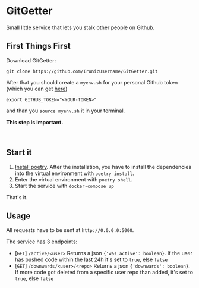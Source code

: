 # GitGetter

Small little service that lets you stalk other people on Github.

## First Things First
Download GitGetter:
```
git clone https://github.com/IronicUsername/GitGetter.git
```

After that you should create a `myenv.sh` for your personal Github token (which you can get [here](https://github.com/settings/tokens/new))
```
export GITHUB_TOKEN="<YOUR-TOKEN>"
```
and than you `source myenv.sh` it in your terminal.

<b>This step is important.</b>

<br>

## Start it
1. [Install poetry](https://poetry.eustace.io/docs/#installation). After the installation, you have to install the dependencies into the virtual environment with `poetry install`.
2. Enter the virtual environment with `poetry shell`.
3. Start the service with `docker-compose up`

That's it.

## Usage
All requests have to be sent at `http://0.0.0.0:5000`.

The service has 3 endpoints:
 - [`GET`] `/active/<user>` Returns a json `{'was_active': boolean}`. If the user has pushed code within the last 24h it's set to `true`, else `false`
 - [`GET`] `/downwards/<user>/<repo>` Returns a json `{'downwards': boolean}`. If more code got deleted from a specific user repo than added, it's set to `true`, else `false`
